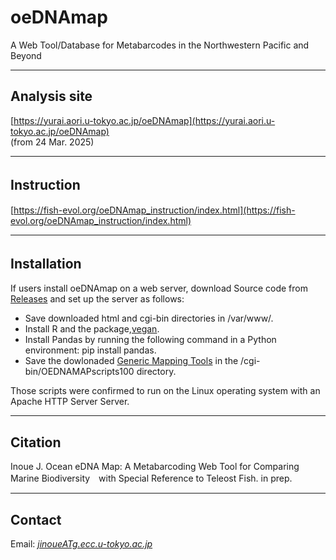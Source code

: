 # oeDNAmap
A Web Tool/Database for Metabarcodes in the Northwestern Pacific and Beyond


---

## Analysis site   
[https://yurai.aori.u-tokyo.ac.jp/oeDNAmap](https://yurai.aori.u-tokyo.ac.jp/oeDNAmap)   
(from 24 Mar. 2025)   

<!-- 
[https://oedna.opensci.aori.u-tokyo.ac.jp/oeDNAmap/index044.html](https://oedna.opensci.aori.u-tokyo.ac.jp/oeDNAmap/index044.html)   
(from 24 April. 2025)   
-->

---
## Instruction　　　
[https://fish-evol.org/oeDNAmap_instruction/index.html](https://fish-evol.org/oeDNAmap_instruction/index.html)   

---
## Installation　　　
If users install oeDNAmap on a web server, download Source code from [Releases](https://github.com/jun-inoue/oeDNAmap/releases/tag/v1.0.0) and set up the server as follows:
- Save downloaded html and cgi-bin directories in /var/www/.
- Install R and the package,[vegan](https://cran.r-project.org/web/packages/vegan/index.html).
- Install Pandas by running the following command in a Python environment: pip install pandas.
- Save the dowlonaded [Generic Mapping Tools](https://www.generic-mapping-tools.org) in the /cgi-bin/OEDNAMAPscripts100 directory.   

Those scripts were confirmed to run on the Linux operating system with an Apache HTTP Server Server.   

---
## Citation
Inoue J. 
Ocean eDNA Map: A Metabarcoding Web Tool for Comparing Marine Biodiversity　with Special Reference to Teleost Fish. in prep.   

---
## Contact 
Email: [_jinoueATg.ecc.u-tokyo.ac.jp_](http://www.fish-evol.org/index_eng.html)
<br />  
